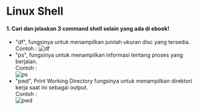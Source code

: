 # Linux Shell

#### 1. Cari dan jelaskan 3 command shell selain yang ada di ebook!
- "df", fungsinya untuk menampilkan jumlah ukuran disc yang tersedia.
 Contoh : ![df](https://github.com/darblietz/devops17-dumbways--M-Yusuf-Haidar-Linux-Shell-/assets/98991080/d3043780-ed50-4f90-80e5-f7567a5e682e)
- "ps", fungsinya untuk menampilkan informasi tentang proses yang berjalan. <br/>
Contoh :<br/>![ps](https://github.com/darblietz/devops17-dumbways--M-Yusuf-Haidar-Linux-Shell-/assets/98991080/f082f260-513c-4b3f-a6b3-b759ceb11dbd) 
- "pwd", Print Working Directory fungsinya untuk menampilkan direktori kerja saat ini sebagai output. <br/>
 Contoh : <br/>![pwd](https://github.com/darblietz/devops17-dumbways--M-Yusuf-Haidar-Linux-Shell-/assets/98991080/6fb78ad3-48d4-411d-8713-46812150c5f8)
